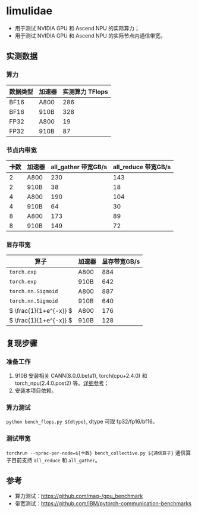 # limulidae

- 用于测试 NVIDIA GPU 和 Ascend NPU 的实际算力；
- 用于测试 NVIDIA GPU 和 Ascend NPU 的实际节点内通信带宽。

## 实测数据
 
### 算力

| 数据类型 | 加速器 | 实测算力 TFlops |
|----------|--------|------------------|
| BF16     | A800   | 286              |
| BF16     | 910B   | 328              |
| FP32     | A800   | 19               |
| FP32     | 910B   | 87               |

### 节点内带宽

| 卡数 | 加速器 | all_gather 带宽GB/s | all_reduce 带宽GB/s |
|------|--------|---------------------|---------------------|
| 2    | A800   | 230                 | 143                 |
| 2    | 910B   | 38                  | 18                  |
| 4    | A800   | 190                 | 104                 |
| 4    | 910B   | 64                  | 30                  |
| 8    | A800   | 173                 | 89                  |
| 8    | 910B   | 149                 | 72                  |


### 显存带宽

| 算子 | 加速器 | 显存带宽GB/s |
|------|------|------|
| `torch.exp` |A800|884|
| `torch.exp` |910B|642|
|`torch.nn.Sigmoid`|A800|887|
|`torch.nn.Sigmoid`|910B|640|
|$ \frac{1}{1+e^{-x}} $|A800|176|
|$ \frac{1}{1+e^{-x}} $|910B|128|


## 复现步骤

### 准备工作
1. 910B 安装相关 CANN(8.0.0.beta1), torch(cpu+2.4.0) 和 torch_npu(2.4.0.post2) 等。[详细参考](https://www.hiascend.com/document/detail/zh/Pytorch/600/configandinstg/instg/insg_0001.html)；
2. 安装本项目依赖。

### 算力测试
`python bench_flops.py ${dtype}`, dtype 可取 fp32/fp16/bf16。

### 测试带宽
`torchrun --nproc-per-node=${卡数} bench_collective.py ${通信算子}` 通信算子目前支持 `all_reduce` 和 `all_gather`。

## 参考

- 算力测试：https://github.com/mag-/gpu_benchmark
- 带宽测试：https://github.com/IBM/pytorch-communication-benchmarks